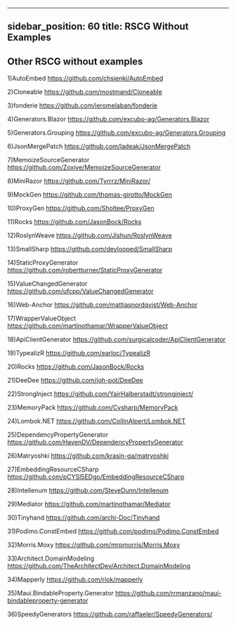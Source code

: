 
---
sidebar_position: 60
title: RSCG Without Examples
---

## Other RSCG without examples

1)AutoEmbed https://github.com/chsienki/AutoEmbed                           

2)Cloneable https://github.com/mostmand/Cloneable                           

3)fonderie https://github.com/jeromelaban/fonderie                          

4)Generators.Blazor https://github.com/excubo-ag/Generators.Blazor          

5)Generators.Grouping https://github.com/excubo-ag/Generators.Grouping      

6)JsonMergePatch https://github.com/ladeak/JsonMergePatch                   

7)MemoizeSourceGenerator https://github.com/Zoxive/MemoizeSourceGenerator   

8)MiniRazor https://github.com/Tyrrrz/MiniRazor/                            

9)MockGen https://github.com/thomas-girotto/MockGen                         

10)ProxyGen https://github.com/Sholtee/ProxyGen                             

11)Rocks https://github.com/JasonBock/Rocks                                 

12)RoslynWeave https://github.com/Jishun/RoslynWeave                        

13)SmallSharp https://github.com/devlooped/SmallSharp                       

14)StaticProxyGenerator https://github.com/robertturner/StaticProxyGenerator

15)ValueChangedGenerator https://github.com/ufcpp/ValueChangedGenerator

16)Web-Anchor https://github.com/mattiasnordqvist/Web-Anchor

17)WrapperValueObject https://github.com/martinothamar/WrapperValueObject

18)ApiClientGenerator https://github.com/surgicalcoder/ApiClientGenerator

19)TypealizR https://github.com/earloc/TypealizR

20)Rocks https://github.com/JasonBock/Rocks

21)DeeDee https://github.com/joh-pot/DeeDee

22)StrongInject https://github.com/YairHalberstadt/stronginject/

23)MemoryPack https://github.com/Cysharp/MemoryPack

24)Lombok.NET https://github.com/CollinAlpert/Lombok.NET

25)DependencyPropertyGenerator https://github.com/HavenDV/DependencyPropertyGenerator

26)Matryoshki https://github.com/krasin-ga/matryoshki

27)EmbeddingResourceCSharp https://github.com/pCYSl5EDgo/EmbeddingResourceCSharp

28)Intellenum https://github.com/SteveDunn/Intellenum

29)Mediator https://github.com/martinothamar/Mediator

30)Tinyhand https://github.com/archi-Doc/Tinyhand

31)Podimo.ConstEmbed https://github.com/podimo/Podimo.ConstEmbed

32)Morris.Moxy https://github.com/mrpmorris/Morris.Moxy

33)Architect.DomainModeling https://github.com/TheArchitectDev/Architect.DomainModeling

34)Mapperly https://github.com/riok/mapperly

35)Maui.BindableProperty.Generator https://github.com/rrmanzano/maui-bindableproperty-generator

36)SpeedyGenerators https://github.com/raffaeler/SpeedyGenerators/


